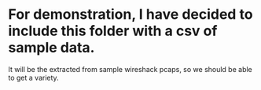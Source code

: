 # For demonstration, I have decided to include this folder with a csv of sample data.
It will be the extracted from sample wireshack pcaps, so we should be able to get a variety.